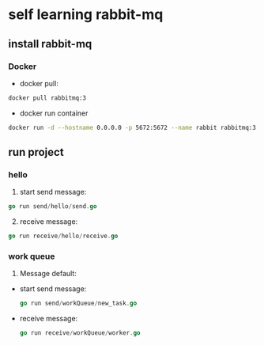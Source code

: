 # self learning rabbit-mq

## install rabbit-mq

### Docker

- docker pull:
```bash
docker pull rabbitmq:3
```

- docker run container

```bash
docker run -d --hostname 0.0.0.0 -p 5672:5672 --name rabbit rabbitmq:3
```

## run project
### hello
1. start send message:
```go
go run send/hello/send.go 
```
2. receive message: 
```go
go run receive/hello/receive.go
```

### work queue
1. Message default:
- start send message:
    ```go
    go run send/workQueue/new_task.go
    ```
- receive message: 
    ```go
    go run receive/workQueue/worker.go
    ```